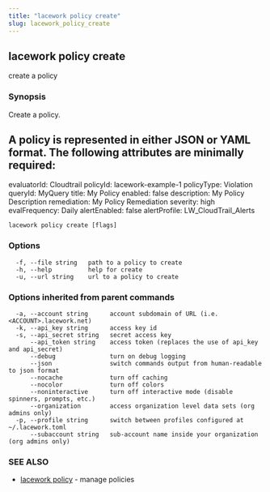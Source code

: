 ```yaml
---
title: "lacework policy create"
slug: lacework_policy_create
---
```


## lacework policy create

create a policy

### Synopsis

Create a policy.

A policy is represented in either JSON or YAML format.
The following attributes are minimally required:
---
evaluatorId: Cloudtrail
policyId: lacework-example-1
policyType: Violation
queryId: MyQuery
title: My Policy
enabled: false
description: My Policy Description
remediation: My Policy Remediation
severity: high
evalFrequency: Daily
alertEnabled: false
alertProfile: LW_CloudTrail_Alerts


```
lacework policy create [flags]
```

### Options

```
  -f, --file string   path to a policy to create
  -h, --help          help for create
  -u, --url string    url to a policy to create
```

### Options inherited from parent commands

```
  -a, --account string      account subdomain of URL (i.e. <ACCOUNT>.lacework.net)
  -k, --api_key string      access key id
  -s, --api_secret string   secret access key
      --api_token string    access token (replaces the use of api_key and api_secret)
      --debug               turn on debug logging
      --json                switch commands output from human-readable to json format
      --nocache             turn off caching
      --nocolor             turn off colors
      --noninteractive      turn off interactive mode (disable spinners, prompts, etc.)
      --organization        access organization level data sets (org admins only)
  -p, --profile string      switch between profiles configured at ~/.lacework.toml
      --subaccount string   sub-account name inside your organization (org admins only)
```

### SEE ALSO

* [lacework policy](lacework_policy.md)	 - manage policies

